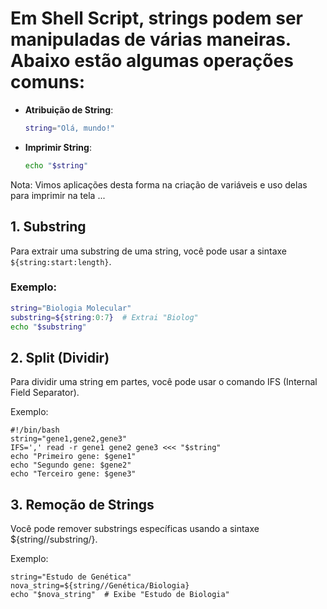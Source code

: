 # Em Shell Script, strings podem ser manipuladas de várias maneiras. Abaixo estão algumas operações comuns:

- **Atribuição de String**:
    ```bash
    string="Olá, mundo!"
    ```

- **Imprimir String**:
    ```bash
    echo "$string"
    ```
Nota: Vimos aplicações desta forma na criação de variáveis e uso delas para imprimir na tela ...


## 1. Substring

Para extrair uma substring de uma string, você pode usar a sintaxe `${string:start:length}`.

### Exemplo:
```bash
string="Biologia Molecular"
substring=${string:0:7}  # Extrai "Biolog"
echo "$substring"
```

## 2. Split (Dividir)
Para dividir uma string em partes, você pode usar o comando IFS (Internal Field Separator).

Exemplo:

```
#!/bin/bash
string="gene1,gene2,gene3"
IFS=',' read -r gene1 gene2 gene3 <<< "$string"
echo "Primeiro gene: $gene1"
echo "Segundo gene: $gene2"
echo "Terceiro gene: $gene3"
```

## 3. Remoção de Strings
Você pode remover substrings específicas usando a sintaxe ${string//substring/}.

Exemplo:
```
string="Estudo de Genética"
nova_string=${string//Genética/Biologia}
echo "$nova_string"  # Exibe "Estudo de Biologia"
```
